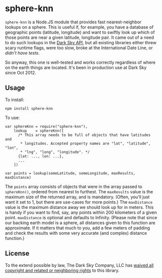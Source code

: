 sphere-knn
==========

`sphere-knn` is a Node.JS module that provides fast nearest-neighbor lookups on
a sphere. This is useful if, for example, you have a database of geographic
points (latitude, longitude) and want to swiftly look up which of those points
are near a given latitude, longitude pair. It came out of a need to do such
lookups in the [Dark Sky API](http://developer.darkskyapp.com/), but all
existing libraries either threw scary runtime flags, were too slow, broke at
the International Date Line, or *didn't have tests*.

So anyway, this one is well-tested and works correctly regardless of where on
the earth things are located. It's been in production use at Dark Sky since
Oct 2012.

Usage
-----

To install:

    npm install sphere-knn

To use:

    var sphereKnn = require("sphere-knn"),
        lookup    = sphereKnn([
          /* This array needs to be full of objects that have latitudes and
           * longitudes. Accepted property names are "lat", "latitude", "lon",
           * "lng", "long", "longitude". */
          {lat: ..., lon: ...},
          ...
        ])

    var points = lookup(someLatitude, someLongitude, maxResults, maxDistance)

The `points` array consists of objects that were in the array passed to
`sphereKnn()`, ordered from nearest to furthest. The `maxResults` value is the
maximum size of the returned array, and is mandatory. (Often, you'll just want
it set to 1, but there are use-cases for more points.) The `maxDistance` value
is the maximum distance away we should look up for in meters. This is handy if
you want to find, say, any points within 200 kilometers of a given point.
`maxDistance` is optional and defaults to Infinity. (Please note that since our
backing earth model is a sphere, all distances given to this function are
approximate. If it matters that much to you, add a few meters of padding and
check the results with some very accurate (and complex) distance function.)

License
-------

To the extend possible by law, The Dark Sky Company, LLC has [waived all
copyright and related or neighboring rights][cc0] to this library.

[cc0]: http://creativecommons.org/publicdomain/zero/1.0/

